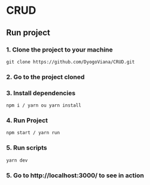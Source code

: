 # CRUD

## Run project

### 1. Clone the project to your machine
```
git clone https://github.com/DyogoViana/CRUD.git
```

### 2. Go to the project cloned


### 3. Install dependencies
```
npm i / yarn ou yarn install
```

### 4. Run Project
```
npm start / yarn run
```

### 5. Run scripts
```
yarn dev
```


### 5. Go to http://localhost:3000/ to see in action

